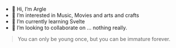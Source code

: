 - 👋 Hi, I’m Argle
- 👀 I’m interested in Music, Movies and arts and crafts
- 🌱 I’m currently learning Svelte
- 💞️ I’m looking to collaborate on ... nothing really.

> You can only be young once, but you can be immature forever.

<!---
Argle/Argle is a ✨ special ✨ repository because its `README.md` (this file) appears on your GitHub profile.
You can click the Preview link to take a look at your changes.
--->
